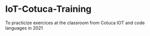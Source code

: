 # IoT-Cotuca-Training
To practicize exercices at the classroom from Cotuca IOT and code languages in 2021
